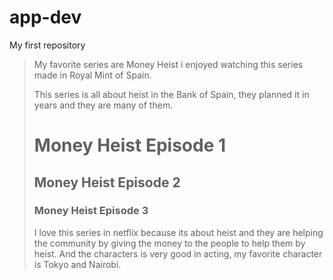 # app-dev
My first repository

> My favorite series are Money Heist i enjoyed watching this series made in Royal Mint of Spain.
>
> This series is all about heist in the Bank of Spain, they planned it in years and they are many of them.
>
> # Money Heist Episode 1
> ## Money Heist Episode 2
> ### Money Heist Episode 3
>
> I love this series in netflix because its about heist and they are helping the community by giving the money to the people to help them by heist. And the characters is very good in acting, my favorite character is Tokyo and Nairobi.
